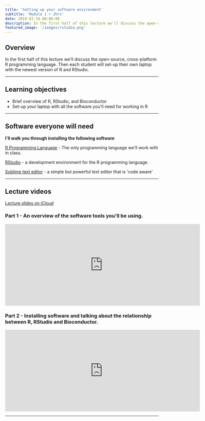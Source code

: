 ```yaml
---
title: 'Setting up your software environment'
subtitle: 'Module 1 • 2hrs'
date: 2019-01-10 00:00:00
description: In the first half of this lecture we'll discuss the open-source, cross-platform R programming language.  Then each student will set-up their own laptop with the newest version of R and RStudio.
featured_image: '/images/rstudio.png'
---
```


## Overview

In the first half of this lecture we'll discuss the open-source, cross-platform R programming language.  Then each student will set-up their own laptop with the newest version of R and RStudio.

---

## Learning objectives

* Brief overview of R, RStudio, and Bioconductor
* Set-up *your* laptop with all the software you'll need for working in R

---

## Software everyone will need

**I'll walk you through installing the following software**

[R Programming Language](http://lib.stat.cmu.edu/R/CRAN/) - The only programming language we'll work with in class.

[RStudio](http://www.rstudio.com/products/rstudio/download/) - a development environment for the R programming language.

[Sublime text editor](http://www.sublimetext.com/) - a simple but powerful text editor that is 'code aware'

---

## Lecture videos

[Lecture slides on iCloud](https://www.icloud.com/keynote/0261MfWyWeOyxjLF4qc9d6pyg#module%5F01%5Fsoftware)

### Part 1 - An overview of the software tools you'll be using.

<iframe src="https://player.vimeo.com/video/848228319" width="640" height="268" frameborder="0" allow="autoplay; fullscreen" allowfullscreen></iframe>


### Part 2 - Installing software and talking about the relationship between R, RStudio and Bioconductor.

<iframe src="https://player.vimeo.com/video/409021094" width="640" height="268" frameborder="0" allow="autoplay; fullscreen" allowfullscreen></iframe>

---